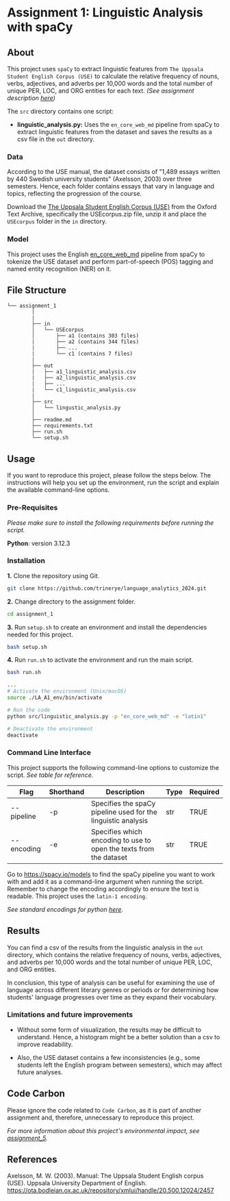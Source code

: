 # Assignment 1: Linguistic Analysis with spaCy

## About

This project uses ``spaCy`` to extract linguistic features from ``The Uppsala Student English Corpus (USE)`` to calculate the relative frequency of nouns, verbs, adjectives, and adverbs per 10,000 words and the total number of unique PER, LOC, and ORG entities for each text. *(See assignment description [here](https://github.com/CDS-AU-DK/cds-language/tree/main/assignments/assignment1))*

The ``src`` directory contains one script: 

- **linguistic_analysis.py:** Uses the ``en_core_web_md`` pipeline from spaCy to extract linguistic features from the dataset and saves the results as a csv file in the ``out`` directory.


### Data

According to the USE manual, the dataset consists of "1,489 essays written by 440 Swedish university students" (Axelsson, 2003) over three semesters. Hence, each folder contains essays that vary in language and topics, reflecting the progression of the course. 

Download the [The Uppsala Student English Corpus (USE)]( https://ota.bodleian.ox.ac.uk/repository/xmlui/handle/20.500.12024/2457) from the Oxford Text Archive, specifically the USEcorpus.zip file, unzip it and place the ``USEcorpus`` folder in the ``in`` directory. 


### Model

This project uses the English [en_core_web_md](https://spacy.io/models/en) pipeline from spaCy to tokenize the USE dataset and perform part-of-speech (POS) tagging and named entity recognition (NER) on it. 

##  File Structure

```
└── assignment_1
        |
        |
        ├── in
        │   └── USEcorpus 
        │       ├── a1 (contains 303 files)
        |       ├── a2 (contains 344 files)
        |       ├── ...
        |       └── c1 (contains 7 files)
        |
        ├── out
        |   ├── a1_linguistic_analysis.csv
        |   ├── a2_linguistic_analysis.csv
        |   ├── ...
        |   └── c1_linguistic_analysis.csv
        |
        ├── src
        │   └── lingustic_analysis.py
        │     
        ├── readme.md
        ├── requirements.txt
        ├── run.sh
        └── setup.sh
```

## Usage

If you want to reproduce this project, please follow the steps below. The instructions will help you set up the environment, run the script and explain the available command-line options. 

### Pre-Requisites

*Please make sure to install the following requirements before running the script.*

**Python**: version 3.12.3

### Installation

**1.** Clone the repository using Git.
```sh
git clone https://github.com/trinerye/language_analytics_2024.git 
```

**2.** Change directory to the assignment folder.
```sh
cd assignment_1
```

**3.** Run ``setup.sh`` to create an environment and install the dependencies needed for this project. 
```sh
bash setup.sh
```
**4.** Run ``run.sh`` to activate the environment and run the main script. 
  
```sh
bash run.sh
```
```sh
...
# Activate the environment (Unix/macOS)
source ./LA_A1_env/bin/activate

# Run the code
python src/linguistic_analysis.py -p "en_core_web_md" -e "latin1"

# Deactivate the environment
deactivate
```

### Command Line Interface  

This project supports the following command-line options to customize the script. *See table for reference.*

|Flag      |Shorthand|Description                                                                |Type |Required|
|----------|---------|---------------------------------------------------------------------------|-----|--------|
|--pipeline|-p       |Specifies the spaCy pipeline used for the linguistic analysis              |str  |TRUE    |
|--encoding|-e       |Specifies which encoding to use to open the texts from the dataset|str  |TRUE    |

Go to https://spacy.io/models to find the spaCy pipeline you want to work with and add it as a command-line argument when running the script. Remember to change the encoding accordingly to ensure the text is readable. This project uses the ``latin-1 encoding``.

*See standard encodings for python [here](https://docs.python.org/3/library/codecs.html#standard-encodings).*

## Results 

You can find a csv of the results from the linguistic analysis in the ``out`` directory, which contains the relative frequency of nouns, verbs, adjectives, and adverbs per 10,000 words and the total number of unique PER, LOC, and ORG entities.

In conclusion, this type of analysis can be useful for examining the use of language across different literary genres or periods or for determining how students' language progresses over time as they expand their vocabulary.

### Limitations and future improvements 

- Without some form of visualization, the results may be difficult to understand. Hence, a histogram might be a better solution than a csv to improve readability. 

- Also, the USE dataset contains a few inconsistencies (e.g., some students left the English program between semesters), which may affect future analyses. 


## Code Carbon

Please ignore the code related to ``Code Carbon``, as it is part of another assignment and, therefore, unnecessary to reproduce this project. 

*For more information about this project's environmental impact, see [assignment_5](../assignment_5/readme.md).*


## References

Axelsson, M. W. (2003). Manual: The Uppsala Student English corpus (USE). Uppsala University Department of English. https://ota.bodleian.ox.ac.uk/repository/xmlui/handle/20.500.12024/2457










